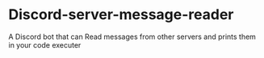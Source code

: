 # Discord-server-message-reader
A Discord bot that can Read messages from other servers and prints them in your code executer 
